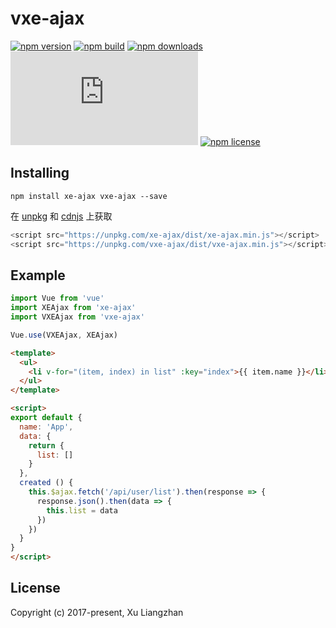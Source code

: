 # vxe-ajax

[![npm version](https://img.shields.io/npm/v/vxe-ajax.svg?style=flat-square)](https://www.npmjs.org/package/vxe-ajax)
[![npm build](https://travis-ci.org/xuliangzhan/vxe-ajax.svg?branch=master)](https://travis-ci.org/xuliangzhan/vxe-ajax)
[![npm downloads](https://img.shields.io/npm/dm/vxe-ajax.svg?style=flat-square)](http://npm-stat.com/charts.html?package=vxe-ajax)
[![gzip size: JS](http://img.badgesize.io/https://unpkg.com/vxe-ajax/dist/vxe-ajax.min.js?compression=gzip&label=gzip%20size:%20JS)](http://img.badgesize.io/https://unpkg.com/vxe-ajax/lib/index.umd.min.js?compression=gzip&label=gzip%20size:%20JS)
[![npm license](https://img.shields.io/github/license/mashape/apistatus.svg)](https://github.com/xuliangzhan/vxe-ajax/blob/master/LICENSE)

## Installing

```shell
npm install xe-ajax vxe-ajax --save
```

在 [unpkg](https://unpkg.com/vxe-ajax/) 和 [cdnjs](https://cdn.jsdelivr.net/npm/vxe-ajax/) 上获取

```javascript
<script src="https://unpkg.com/xe-ajax/dist/xe-ajax.min.js"></script>
<script src="https://unpkg.com/vxe-ajax/dist/vxe-ajax.min.js"></script>
```

## Example

```javascript
import Vue from 'vue'
import XEAjax from 'xe-ajax'
import VXEAjax from 'vxe-ajax'

Vue.use(VXEAjax, XEAjax)
```

```html
<template>
  <ul>
    <li v-for="(item, index) in list" :key="index">{{ item.name }}</li>
  </ul>
</template>
```

```html
<script>
export default {
  name: 'App',
  data: {
    return {
      list: []
    }
  },
  created () {
    this.$ajax.fetch('/api/user/list').then(response => {
      response.json().then(data => {
        this.list = data
      })
    })
  }
}
</script>
```

## License

Copyright (c) 2017-present, Xu Liangzhan